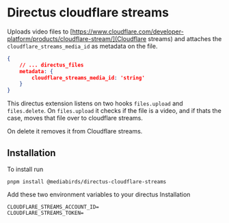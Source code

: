 # Directus cloudflare streams

Uploads video files to [https://www.cloudflare.com/developer-platform/products/cloudflare-stream/](Cloudflare streams) 
and attaches the `cloudflare_streams_media_id` as metadata on the file.

```json
{
    // ... directus_files
    metadata: {
        cloudflare_streams_media_id: 'string'
    }
}
```

This directus extension listens on two hooks `files.upload` and `files.delete`. On `files.upload` it checks if the file is a video, and if thats the case, moves that file over to cloudflare streams.

On delete it removes it from Cloudflare streams.

## Installation

To install run

```cli
pnpm install @mediabirds/directus-cloudflare-streams
```

Add these two environment variables to your directus Installation

```env
CLOUDFLARE_STREAMS_ACCOUNT_ID=
CLOUDFLARE_STREAMS_TOKEN=
```